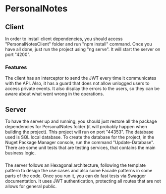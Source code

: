 # PersonalNotes

## Client
In order to install client dependencies, you should access "PersonalNotesClient" folder and run "npm install" command.
Once you have all done, just run the project using "ng serve". It will start the server on port "4200".

### Features
The client has an interceptor to send the JWT every time it communicates with the API. Also, it has a guard that does not allow unlogged users to access private events. It also display the errors to the users, so they can be aware about what went wrong in the operations.

## Server
To have the server up and running, you should just restore all the package dependencies for PersonalNotes folder (it will probably happen when building the project).
This project will run on port "44353".
The database used is SQL local database. To create the database for the project, in the Nuget Package Manager console, run the command "Update-Database".
There are some unit tests that are testing services, that contains the main business logic.

###
The server follows an Hexagonal architecture, following the template pattern to design the use cases and also some Facade patterns in some parts of the code. Once you run it, you can do fast tests via Swagger documentation. It uses JWT authentication, protecting all routes that are not allows for general public.
